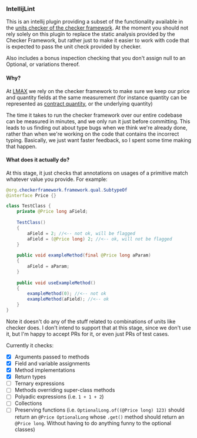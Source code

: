 ### IntellijLint

This is an intellij plugin providing a subset of the functionality available in the 
[units checker of the checker framework](https://checkerframework.org/manual/#units-checker).
At the moment you should not rely solely on this plugin to replace the static analysis provided by the
Checker Framework, but rather just to make it easier to work with code that is expected to pass the 
unit check provided by checker.

Also includes a bonus inspection checking that you don't assign null to an Optional, or variations thereof.

#### Why?

At [LMAX](https://www.lmax.com/) we rely on the checker framework to make sure we keep our price and 
quantity fields at the same measurement (for instance quantity can be represented as 
[contract quantity](http://www.investopedia.com/terms/c/contractsize.asp), or the underlying quantity)

The time it takes to run the checker framework over our entire codebase can be measured in minutes,
and we only run it just before committing. This leads to us finding out about type bugs when we think
we're already done, rather than when we're working on the code that contains the incorrect typing.
Basically, we just want faster feedback, so I spent some time making that happen.

#### What does it actually do?

At this stage, it just checks that annotations on usages of a primitive match whatever value you provide.
For example:

```java
@org.checkerframework.framework.qual.SubtypeOf
@interface Price {}

class TestClass {
    private @Price long aField;
    
    TestClass()
    {
        aField = 2; //<-- not ok, will be flagged
        aField = (@Price long) 2; //<-- ok, will not be flagged
    }
    
    public void exampleMethod(final @Price long aParam)
    {
        aField = aParam;
    }
    
    public void useExampleMethod()
    {
        exampleMethod(0); //<-- not ok
        exampleMethod(aField); //<-- ok
    }
}
```

Note it doesn't do any of the stuff related to combinations of units like checker does. 
I don't intend to support that at this stage, since we don't use it, but I'm happy to accept PRs for it,
or even just PRs of test cases.

Currently it checks:

- [x] Arguments passed to methods
- [x] Field and variable assignments
- [x] Method implementations
- [x] Return types
- [ ] Ternary expressions
- [ ] Methods overriding super-class methods
- [ ] Polyadic expressions (i.e. `1 + 1 + 2`)
- [ ] Collections
- [ ] Preserving functions (i.e. `OptionalLong.of((@Price long) 123)` should return an `@Price OptionalLong` 
whose `.get()` method should return an `@Price long`. Without having to do anything funny to the optional classes)